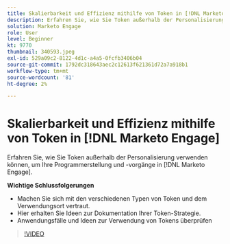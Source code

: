 ```yaml
---
title: Skalierbarkeit und Effizienz mithilfe von Token in [!DNL Marketo Engage]
description: Erfahren Sie, wie Sie Token außerhalb der Personalisierung verwenden können, um Ihre Programmerstellung und -vorgänge in [!DNL Marketo Engage].
solution: Marketo Engage
role: User
level: Beginner
kt: 9770
thumbnail: 340593.jpeg
exl-id: 529a09c2-8122-4d1c-a4a5-0fcfb3406b04
source-git-commit: 1792dc318643aec2c12613f621361d72a7a918b1
workflow-type: tm+mt
source-wordcount: '81'
ht-degree: 2%

---
```


# Skalierbarkeit und Effizienz mithilfe von Token in [!DNL Marketo Engage]

Erfahren Sie, wie Sie Token außerhalb der Personalisierung verwenden können, um Ihre Programmerstellung und -vorgänge in [!DNL Marketo Engage].

**Wichtige Schlussfolgerungen**

* Machen Sie sich mit den verschiedenen Typen von Token und dem Verwendungsort vertraut.
* Hier erhalten Sie Ideen zur Dokumentation Ihrer Token-Strategie.
* Anwendungsfälle und Ideen zur Verwendung von Tokens überprüfen

>[!VIDEO](https://video.tv.adobe.com/v/340593/?quality=12&learn=on)
